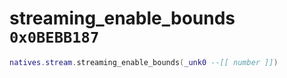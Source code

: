 # streaming_enable_bounds `0x0BEBB187`

```lua
natives.stream.streaming_enable_bounds(_unk0 --[[ number ]])
```